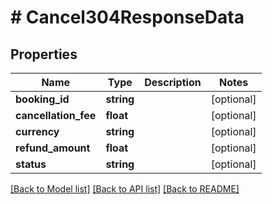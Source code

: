 # # Cancel304ResponseData

## Properties

Name | Type | Description | Notes
------------ | ------------- | ------------- | -------------
**booking_id** | **string** |  | [optional]
**cancellation_fee** | **float** |  | [optional]
**currency** | **string** |  | [optional]
**refund_amount** | **float** |  | [optional]
**status** | **string** |  | [optional]

[[Back to Model list]](../../README.md#models) [[Back to API list]](../../README.md#endpoints) [[Back to README]](../../README.md)
